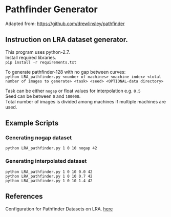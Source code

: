 # Pathfinder Generator

Adapted from: https://github.com/drewlinsley/pathfinder

## Instruction on LRA dataset generator.

This program uses python-2.7.   
Install required libraries.   
```pip install -r requirements.txt``` 

To generate pathfinder-128 with no gap between curves:   
```python LRA_pathfinder.py <number of machines> <machine index> <total number of images to generate> <task> <seed> <OPTIONAL-data directory>```

Task can be either `nogap` or float values for interpolation e.g. `0.5`   
Seed can be between `0` and `100000`.   
Total number of images is divided among machines if multiple machines are used.


## Example Scripts
### Generating nogap dataset
```python LRA_pathfinder.py 1 0 10 nogap 42```

### Generating interpolated dataset
```python LRA_pathfinder.py 1 0 10 0.0 42```   
```python LRA_pathfinder.py 1 0 10 0.7 42```   
```python LRA_pathfinder.py 1 0 10 1.4 42```   

## References
Configuration for Pathfinder Datasets on LRA. [here](https://github.com/google-research/long-range-arena/blob/main/lra_benchmarks/data/pathfinder.py)